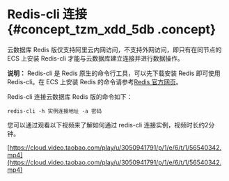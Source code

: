 # Redis-cli 连接 {#concept_tzm_xdd_5db .concept}

云数据库 Redis 版仅支持阿里云内网访问，不支持外网访问，即只有在同节点的 ECS 上安装 Redis-cli 才能与云数据库建立连接并进行数据操作。

**说明：** Redis-cli 是 Redis 原生的命令行工具，可以先下载安装 Redis 即可使用 Redis-cli。在 ECS 上安装 Redis 的命令请参考[Redis 官方网页](https://redis.io/download)。

Redis-cli 连接云数据库 Redis 版的命令如下：

```
redis-cli -h 实例连接地址 -a 密码
```

您可以通过观看以下视频来了解如何通过 redis-cli 连接实例，视频时长约2分钟。

[https://cloud.video.taobao.com/play/u/3050941791/p/1/e/6/t/1/56540342.mp4](https://cloud.video.taobao.com/play/u/3050941791/p/1/e/6/t/1/56540342.mp4)

